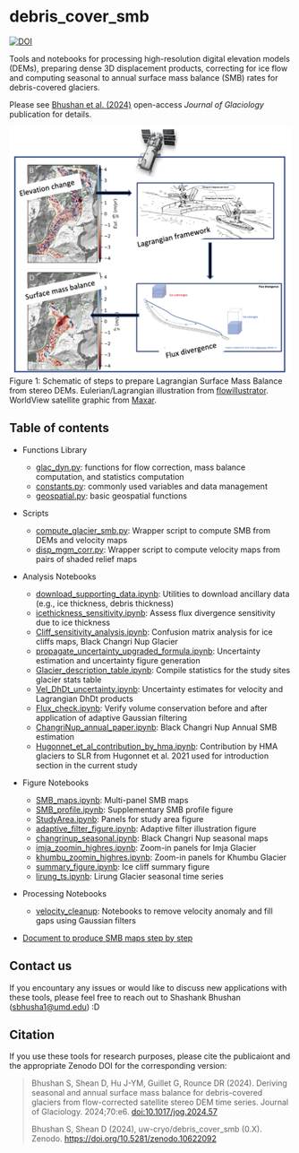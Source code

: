 # debris_cover_smb
[![DOI](https://zenodo.org/badge/DOI/10.5281/zenodo.10622092.svg)](https://doi.org/10.5281/zenodo.10622092)

Tools and notebooks for processing high-resolution digital elevation models (DEMs), preparing dense 3D displacement products, correcting for ice flow and computing seasonal to annual surface mass balance (SMB) rates for debris-covered glaciers. 

Please see [Bhushan et al. (2024)](https://doi.org/10.1017/jog.2024.57) open-access *Journal of Glaciology* publication for details.

![Overview_fig](figure/DEMs2SMB.png)
Figure 1: Schematic of steps to prepare Lagrangian Surface Mass Balance from stereo DEMs. Eulerian/Lagrangian illustration from [flowillustrator](www.flowillustrator.com). WorldView satellite graphic from [Maxar](https://www.maxar.com/).

## Table of contents
* Functions Library
  * [glac_dyn.py](/debris_cover_smb/glac_dyn.py): functions for flow correction, mass balance computation, and statistics computation
  * [constants.py](/debris_cover_smb/constants.py): commonly used variables and data management
  * [geospatial.py](/debris_cover_smb/geospatial.py): basic geospatial functions
* Scripts
  * [compute_glacier_smb.py](/scripts/compute_glacier_smb.py): Wrapper script to compute SMB from DEMs and velocity maps
  * [disp_mgm_corr.py](/scripts/disp_mgm_corr.py): Wrapper script to compute velocity maps from pairs of shaded relief maps

* Analysis Notebooks
  * [download_supporting_data.ipynb](/notebooks/analysis/download_supporting_data.ipynb): Utilities to download ancillary data (e.g., ice thickness, debris thickness) 
  * [icethickness_sensitivity.ipynb](/notebooks/analysis/icethickness_sensitivity.ipynb): Assess flux divergence sensitivity due to ice thickness
  * [Cliff_sensitivity_analysis.ipynb](/notebooks/analysis/Cliff_sensitivity_analysis.ipynb): Confusion matrix analysis for ice cliffs maps, Black Changri Nup Glacier
  * [propagate_uncertainty_upgraded_formula.ipynb](/notebooks/analysis/propagate_uncertainty_upgraded_formula.ipynb): Uncertainty estimation and uncertainty figure generation
  * [Glacier_description_table.ipynb](/notebooks/analysis/Glacier_description_table.ipynb): Compile statistics for the study sites glacier stats table
  * [Vel_DhDt_uncertainty.ipynb](/notebooks/analysis/Vel_DhDt_uncertainty.ipynb): Uncertainty estimates for velocity and Lagrangian DhDt products
  * [Flux_check.ipynb](/notebooks/analysis/Flux_check.ipynb): Verify volume conservation before and after application of adaptive Gaussian filtering
  * [ChangriNup_annual_paper.ipynb](/notebooks/analysis/ChangriNup_annual_paper.ipynb): Black Changri Nup Annual SMB estimation
  * [Hugonnet_et_al_contribution_by_hma.ipynb](/notebooks/analysis/Hugonnet_et_al_contribution_by_hma.ipynb): Contribution by HMA glaciers to SLR from Hugonnet et al. 2021 used for introduction section in the current study
* Figure Notebooks
  * [SMB_maps.ipynb](/notebooks/figures/SMB_maps.ipynb): Multi-panel SMB maps
  * [SMB_profile.ipynb](/notebooks/figures/SMB_profile.ipynb): Supplementary SMB profile figure
  * [StudyArea.ipynb](/notebooks/figures/StudyArea.ipynb): Panels for study area figure
  * [adaptive_filter_figure.ipynb](/notebooks/figures/adaptive_filter_figure.ipynb): Adaptive filter illustration figure
  * [changrinup_seasonal.ipynb](notebooks/figures/changrinup_seasonal.ipynb): Black Changri Nup seasonal maps
  * [imja_zoomin_highres.ipynb](/notebooks/figures/imja_zoomin_highres.ipynb): Zoom-in panels for Imja Glacier
  * [khumbu_zoomin_highres.ipynb](/notebooks/figures/khumbu_zoomin_highres.ipynb): Zoom-in panels for Khumbu Glacier
  * [summary_figure.ipynb](/notebooks/figures/summary_figure.ipynb): Ice cliff summary figure
  * [lirung_ts.ipynb](/notebooks/figures/lirung_ts.ipynb): Lirung Glacier seasonal time series
* Processing Notebooks
  * [velocity_cleanup](https://github.com/uw-cryo/debris_cover_smb/tree/main/notebooks/processing/velocity_cleanup): Notebooks to remove velocity anomaly and fill gaps using Gaussian filters

  
* [Document to produce SMB maps step by step](/Reproduce_workflow.md)

## Contact us
If you encountary any issues or would like to discuss new applications with these tools, please feel free to reach out to Shashank Bhushan (sbhusha1@umd.edu) :D 

## Citation
If you use these tools for research purposes, please cite the publicaiont and the appropriate Zenodo DOI for the corresponding version: 

> Bhushan S, Shean D, Hu J-YM, Guillet G, Rounce DR (2024). Deriving seasonal and annual surface mass balance for debris-covered glaciers from flow-corrected satellite stereo DEM time series. Journal of Glaciology. 2024;70:e6. [doi:10.1017/jog.2024.57](https://doi.org/10.1017/jog.2024.57)
> 
> Bhushan S, Shean D (2024), uw-cryo/debris_cover_smb (0.X). Zenodo. https://doi.org/10.5281/zenodo.10622092
